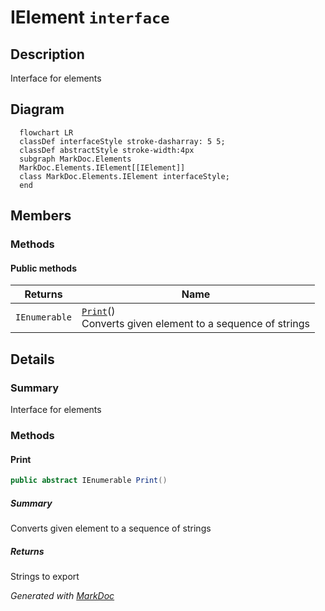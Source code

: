 # IElement `interface`

## Description
Interface for elements

## Diagram
```mermaid
  flowchart LR
  classDef interfaceStyle stroke-dasharray: 5 5;
  classDef abstractStyle stroke-width:4px
  subgraph MarkDoc.Elements
  MarkDoc.Elements.IElement[[IElement]]
  class MarkDoc.Elements.IElement interfaceStyle;
  end
```

## Members
### Methods
#### Public  methods
| Returns | Name |
| --- | --- |
| `IEnumerable` | [`Print`](markdocelements-IElement.md#print)()<br>Converts given element to a sequence of strings |

## Details
### Summary
Interface for elements

### Methods
#### Print
```csharp
public abstract IEnumerable Print()
```
##### Summary
Converts given element to a sequence of strings

##### Returns
Strings to export

*Generated with* [*MarkDoc*](https://github.com/hailstorm75/MarkDoc.Core)
